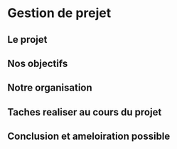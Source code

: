 # Gestion de prejet

## Le projet 

## Nos objectifs

## Notre organisation

## Taches realiser au cours du projet

## Conclusion et ameloiration possible
